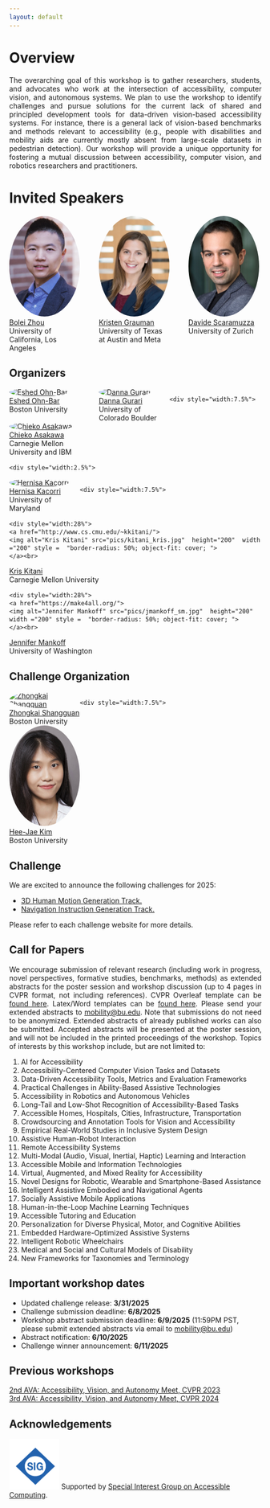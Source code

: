 ```yaml
---
layout: default
---
```

<style> 
.center {
  display: block;
  margin-left: auto;
  margin-right: auto;
  width: 75%;
} </style>

# Overview
<div style="text-align: justify">
The overarching goal of this workshop is to gather researchers, students, and advocates who work at the intersection of accessibility, computer vision, and autonomous systems. We plan to use the workshop to identify challenges and pursue solutions for the current lack of shared and principled development tools for data-driven vision-based accessibility systems. For instance, there is a general lack of vision-based benchmarks and methods relevant to accessibility (e.g., people with disabilities and mobility aids are currently mostly absent from large-scale datasets in pedestrian detection). Our workshop will provide a unique opportunity for fostering a mutual discussion between accessibility, computer vision, and robotics researchers and practitioners.
</div>

# Invited Speakers
<div style="display: flex">
    <div style="width:28%">
    <a href="https://boleizhou.github.io/">
    <img alt="Bolei Zhou" src="pics/Bolei_Zhou.jpg" height="200"  width ="200" style =  "border-radius: 50%; object-fit: cover; ">
    </a><br>
    <a href="https://boleizhou.github.io/">Bolei Zhou</a><br>
    University of California, Los Angeles
  </div>
  <div style="width:7.5%">
  </div>
   
  <div style="width:28%">
    <a href="https://www.cs.utexas.edu/~grauman/">
    <img alt="Kristen Grauman" src="pics/Kristen_Grauman.jpg"  height="200"   width ="200" style =  "border-radius: 50%; object-fit: cover; ">
    </a><br>
  <a href="https://www.cs.utexas.edu/~grauman/">Kristen Grauman</a><br>
    University of Texas at Austin and Meta
  </div>

  <div style="width:7.5%">
  </div>
   
  <div style="width:28%">
    <a href="https://rpg.ifi.uzh.ch/people_scaramuzza.html">
    <img alt="Davide Scaramuzza" src="pics/Davide_Scaramuzza.jpg"  height="200"   width ="200" style =  "border-radius: 50%; object-fit: cover; ">
    </a><br>
  <a href="https://rpg.ifi.uzh.ch/people_scaramuzza.html">Davide Scaramuzza</a><br>
    University of Zurich
  </div>

</div>

## Organizers
<div style="display: flex">
  <div style="width:28%">
    <a href="https://eshed1.github.io/">
    <img alt="Eshed Ohn-Bar" src="pics/eshed_ohn_bar.jpg" height="200"  width ="200" style =  "border-radius: 50%; object-fit: cover; ">
    </a><br>
    <a href="https://eshed1.github.io/">Eshed Ohn-Bar</a><br>
    Boston University
  </div>
  
  <div style="width:7.5%">
  </div>
   
  <div style="width:28%">
    <a href="https://home.cs.colorado.edu/~DrG/AboutMe.html">
    <img alt="Danna Gurari" src="pics/danna_gurari.jpg"  height="200"   width ="200" style =  "border-radius: 50%; object-fit: cover; ">
    </a><br>
  <a href="https://home.cs.colorado.edu/~DrG/AboutMe.html">Danna Gurari</a><br>
    University of Colorado Boulder
  </div>
  
    <div style="width:7.5%">
  </div>
       
  <div style="width:28%">
    <a href="https://researcher.watson.ibm.com/researcher/view.php?person=us-chiekoa">
    <img alt="Chieko Asakawa" src="pics/chieko_asakawa.jpg"   height="200"  width ="200" style =  "border-radius: 50%; object-fit: cover; ">
    </a><br>
  <a href="https://researcher.watson.ibm.com/researcher/view.php?person=us-chiekoa">Chieko Asakawa</a><br>
    Carnegie Mellon University and IBM
  </div>
  
    <div style="width:2.5%">
  </div>

</div>

<div style="display: flex">
  <div style="width:28%">
    <a href="https://ischool.umd.edu/directory/hernisa-kacorri/">
    <img alt="Hernisa Kacorri" src="pics/Hernisa-Kacorri.jpg"   height="200" width ="200" style =  "border-radius: 50%; object-fit: cover; ">
    </a><br>
  <a href="https://ischool.umd.edu/directory/hernisa-kacorri/">Hernisa Kacorri</a><br>
    University of Maryland
  </div>
  
    <div style="width:7.5%">
  </div>
  
    <div style="width:28%">
    <a href="http://www.cs.cmu.edu/~kkitani/">
    <img alt="Kris Kitani" src="pics/kitani_kris.jpg"  height="200"  width ="200" style =  "border-radius: 50%; object-fit: cover; ">
    </a><br>
  <a href="http://www.cs.cmu.edu/~kkitani/">Kris Kitani</a><br>
    Carnegie Mellon University
  </div>

  <div style="width:7.5%">
  </div>
  
    <div style="width:28%">
    <a href="https://make4all.org/">
    <img alt="Jennifer Mankoff" src="pics/jmankoff_sm.jpg"  height="200"  width ="200" style =  "border-radius: 50%; object-fit: cover; ">
    </a><br>
  <a href="https://make4all.org/">Jennifer Mankoff</a><br>
    University of Washington
  </div>


</div>
  


<!-- ## Advising committee -->

<!-- <div style="display: flex">
 <div style="width:28%">
    <a href="https://staging-temp-site.github.io/staging-temp-site.gitub.io/">
    <img alt="name_16" src="pics/placeholder.jpg"  height="200" style =  "border-radius: 50%; object-fit: cover; ">
    </a><br>
  <a href="https://staging-temp-site.github.io/staging-temp-site.gitub.io/">[Name]</a><br>
    [Institution]
  </div>
  
  <div style="width:2.5%">
  </div>
   
  <div style="width:28%">
    <a href="https://staging-temp-site.github.io/staging-temp-site.gitub.io/">
    <img alt="name_16" src="pics/placeholder.jpg"  height="200" style =  "border-radius: 50%; object-fit: cover; ">
    </a><br>
  <a href="https://staging-temp-site.github.io/staging-temp-site.gitub.io/">[Name]</a><br>
    [Institution]
  </div>
</div> -->



<!-- ## Program Committee -->
<!-- 
| --- | --- |
|  |  | -->

<!-- ## Student Organizers -->
<!-- 
| --- | --- |
|  |  |
 -->


<!-- ## Call for papers -->
<!-- Please refer to the **[call for papers](./call-for-papers.html)** page for more details. -->

<!-- 
<div style="text-align: center">
<u><g8>Challenge</g8></u>
</div>
 -->

<!-- ## Challenge overview -->
<!-- 
<div style="text-align: justify">


Toward building a community of accessibility research in computer vision conferences, we introduce a computer vision challenge with synthetic and real-world benchmarks. The challenge (based on our ICCV’21 paper, <a href="https://openaccess.thecvf.com/content/ICCV2021/papers/Zhang_X-World_Accessibility_Vision_and_Autonomy_Meet_ICCV_2021_paper.pdf">bit.ly/2X8sYoX</a>) will be used to benchmark various computer vision tasks when comparing new and established methods for fine-grained perception of tasks relevant to people with disabilities. The challenge is designed in the spirit of various other vision challenges that help advance the state-of-the-art of computer vision for autonomous systems, e.g., in robust vision (CVPR’21), human action recognition trajectory forecasting (CVPR’21), etc. E
 </div>
<div class = "center">
    <img alt="fig1" src="pics/fig1.svg" >
    <p>Fig. 1: An interactive simulation environment will be used as part of the workshop challenge for training machine perception and learning models in the context of accessibility (taken from <a href="https://openaccess.thecvf.com/content/ICCV2021/papers/Zhang_X-World_Accessibility_Vision_and_Autonomy_Meet_ICCV_2021_paper.pdf">bit.ly/2X8sYoX</a>).</p>
<br> 
<div class = "center">
    <img alt="fig2" src="pics/fig2.svg" >
    <p>An example from the instance segmentation challenge for perceiving people with mobility aids.</p>
</div>
<br> 
</div>
<br>-->


## Challenge Organization

<div style="display: flex">
  <div style="width:28%">
    <a href="mailto:sgzk@bu.edu">
      <img alt="Zhongkai Shangguan" src="pics/zhongkai_shangguan.png" height="200"  width ="200" style =  "border-radius: 50%; object-fit: cover; ">
    </a><br>
  <a href="mailto:sgzk@bu.edu">Zhongkai Shangguan</a><br>
    Boston University
  </div>
  
    <div style="width:7.5%">
  </div>
  

  
  
  <div style="width:28%">
    <a href="mailto:hjkim37@bu.edu">
      <img alt="Hee-Jae Kim" src="pics/HeeJae_Kim.jpg"  height="200"  width ="200" style =  "border-radius: 50%; object-fit: cover; ">
    </a><br>
    <a href="mailto:hjkim37@bu.edu">Hee-Jae Kim</a><br>
    Boston University
  </div>
  <div style="width:2.5%"> </div>

</div>

  
## Challenge
<p>We are excited to announce the following challenges for 2025:  </p>
<ul>
  <li><a href="https://eval.ai/web/challenges/challenge-page/2493/overview">3D Human Motion Generation Track.</a></li>
  <li><a href="https://eval.ai/web/challenges/challenge-page/2491/overview">Navigation Instruction Generation Track.</a></li>
</ul>
  
<p>Please refer to each challenge website for more details.</p>
 
  
  
  
## Call for Papers

<div style="text-align: justify">
We encourage submission of relevant research (including work in progress, novel perspectives, formative studies, benchmarks, methods) as extended abstracts for the poster session and workshop discussion (up to 4 pages in CVPR format, not including references). CVPR Overleaf template can be <a href="https://www.overleaf.com/latex/templates/cvpr-2022-author-kit/qbmjsdxryffn">found here</a>. Latex/Word templates can be <a href="https://cvpr2022.thecvf.com/sites/default/files/2021-10/cvpr2022-author_kit-v1_1-1.zip">found here</a>. Please send your extended abstracts to <a href="mailto:mobility@bu.edu">mobility@bu.edu</a>. Note that submissions do not need to be anonymized. Extended abstracts of already published works can also be submitted. Accepted abstracts will be presented at the poster session, and will not be included in the printed proceedings of the workshop.
Topics of interests by this workshop include, but are not limited to:
  <br>
  <ol>
  <li>AI for Accessibility</li>
  <li>Accessibility-Centered Computer Vision Tasks and Datasets</li>
  <li>Data-Driven Accessibility Tools, Metrics and Evaluation Frameworks</li>
  <li>Practical Challenges in Ability-Based Assistive Technologies</li>  
  <li>Accessibility in Robotics and Autonomous Vehicles</li>  
  <li>Long-Tail and Low-Shot Recognition of Accessibility-Based Tasks</li>  
  <li>Accessible Homes, Hospitals, Cities, Infrastructure, Transportation</li>   
  <li>Crowdsourcing and Annotation Tools for Vision and Accessibility</li>  
  <li>Empirical Real-World Studies in Inclusive System Design</li>  
  <li>Assistive Human-Robot Interaction</li>  
  <li>Remote Accessibility Systems</li>   
  <li>Multi-Modal (Audio, Visual, Inertial, Haptic) Learning and Interaction</li>  
  <li>Accessible Mobile and Information Technologies</li>  
  <li>Virtual, Augmented, and Mixed Reality for Accessibility</li>  
  <li>Novel Designs for Robotic, Wearable and Smartphone-Based Assistance</li>  
  <li>Intelligent Assistive Embodied and Navigational Agents</li>   
  <li>Socially Assistive Mobile Applications</li>  
  <li>Human-in-the-Loop Machine Learning Techniques</li>  
  <li>Accessible Tutoring and Education</li>  
  <li>Personalization for Diverse Physical, Motor, and Cognitive Abilities</li>  
  <li>Embedded Hardware-Optimized Assistive Systems</li>  
  <li>Intelligent Robotic Wheelchairs</li>  
  <li>Medical and Social and Cultural Models of Disability</li>  
  <li>New Frameworks for Taxonomies and Terminology</li>  
    </ol>
</div>

## Important workshop dates 
- Updated challenge release: <strong>3/31/2025</strong>
- Challenge submission deadline: <strong>6/8/2025</strong> 
- Workshop abstract submission deadline: <strong>6/9/2025</strong> (11:59PM PST, please submit extended abstracts via email to mobility@bu.edu) 
- Abstract notification: <strong>6/10/2025</strong>
- Challenge winner announcement: <strong>6/11/2025</strong>

## Previous workshops
<a href="./index_2023">2nd AVA: Accessibility, Vision, and Autonomy Meet, CVPR 2023</a><br>
<a href="./index_2024">3rd AVA: Accessibility, Vision, and Autonomy Meet, CVPR 2024</a><br>


<!-- ### Join our **[mailing list](https://staging-temp-site.github.io/staging-temp-site.gitub.io/)** for updates. -->

<!-- ## Videos -->

<!-- <div style=" float: center;">
    <div align="center" style="width:45%; float: left;">
      <h4><u>OpenGuide</u> </h4>
        <iframe src="https://www.youtube.com/embed/mGq9sL1spzc" frameborder="0"
          allow="accelerometer; autoplay; encrypted-media; gyroscope; picture-in-picture"
          style="width:100%; clip-path:inset(1px 1px);height: 30vh" allowfullscreen></iframe>
    </div>
    <div style="width:5%; float: left;">
        <p></p>
    </div>
    
    <!--div align="center"  style="width:45%; float: left;">
      <h4 ><u>X-World</u> </h4>
      
        <iframe src="https://www.youtube.com/embed/z_YwWIZWg58" frameborder="0"
          allow="accelerometer; autoplay; encrypted-media; gyroscope; picture-in-picture"
          style="width:100%; clip-path:inset(1px 1px); height: 30vh" allowfullscreen></iframe>
      
    </div>
  </div--> 
  
## Acknowledgements 
<img src="pics/1361912915-sigACCESSlogo.png"  height="100"   width ="100" vertical-align="middle"> Supported by <a href="https://www.sigaccess.org/">Special Interest Group on Accessible Computing</a>.
